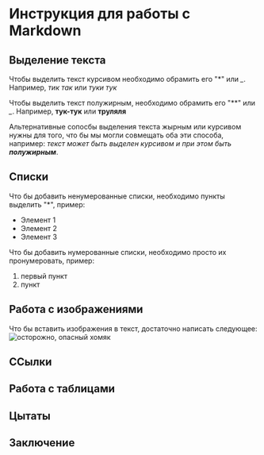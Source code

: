 # Инструкция для работы с Markdown

## Выделение текста

Чтобы выделить текст курсивом необходимо обрамить его "*" или *_*. Например, *тик так* или _туки тук_

Чтобы выделить текст полужирным, необходимо обрамить его "**" или *_*. Например, **тук-тук** или __труляля__

Альтернативные сопосбы выделения текста жырным или курсивом нужны для того, что бы мы могли совмещать оба эти способа, например: _текст может быть выделен курсивом и при этом быть **полужирным**_.

## Списки

Что бы добавить ненумерованные списки, необходимо пункты выделить "*", пример:
* Элемент 1
* Элемент 2
* Элемент 3

Что бы добавить нумерованные списки, необходимо просто их  пронумеровать, пример:
1. первый пункт
2. пункт 
## Работа с изображениями

Что бы вставить изображения в текст, достаточно написать следующее:
![осторожно, опасный хомяк](homster.jpg)
## ССылки

## Работа с таблицами

## Цытаты

## Заключение
